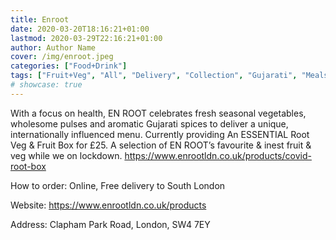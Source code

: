 ```yaml
---
title: Enroot
date: 2020-03-20T18:16:21+01:00
lastmod: 2020-03-29T22:16:21+01:00
author: Author Name
cover: /img/enroot.jpeg
categories: ["Food+Drink"]
tags: ["Fruit+Veg", "All", "Delivery", "Collection", "Gujarati", "Meals"]
# showcase: true
---
```

With a focus on health, EN ROOT celebrates fresh seasonal vegetables, wholesome pulses and aromatic Gujarati spices to deliver a unique, internationally influenced menu.  Currently providing An ESSENTIAL Root Veg & Fruit Box for £25. A selection of EN ROOT’s favourite & inest fruit & veg while we on lockdown.  https://www.enrootldn.co.uk/products/covid-root-box

How to order: Online, Free delivery to South London

Website: https://www.enrootldn.co.uk/products

Address: Clapham Park Road, London, SW4 7EY				 
